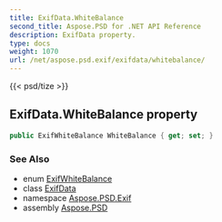 ```yaml
---
title: ExifData.WhiteBalance
second_title: Aspose.PSD for .NET API Reference
description: ExifData property. 
type: docs
weight: 1070
url: /net/aspose.psd.exif/exifdata/whitebalance/
---
```

{{< psd/tize >}}
## ExifData.WhiteBalance property

```csharp
public ExifWhiteBalance WhiteBalance { get; set; }
```

### See Also

* enum [ExifWhiteBalance](../../../aspose.psd.exif.enums/exifwhitebalance/)
* class [ExifData](../)
* namespace [Aspose.PSD.Exif](../../exifdata/)
* assembly [Aspose.PSD](../../../)


